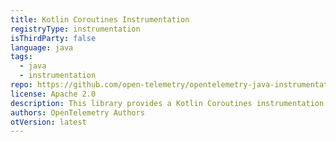 ```yaml
---
title: Kotlin Coroutines Instrumentation
registryType: instrumentation
isThirdParty: false
language: java
tags:
  - java
  - instrumentation
repo: https://github.com/open-telemetry/opentelemetry-java-instrumentation/tree/main/instrumentation/kotlinx-coroutines
license: Apache 2.0
description: This library provides a Kotlin Coroutines instrumentation to track requests through OpenTelemetry.
authors: OpenTelemetry Authors
otVersion: latest
---
```

